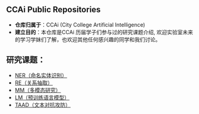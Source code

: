 ## CCAi Public Repositories

- **仓库归属于**：CCAi (City College Artificial Intelligence)
- **建立目的**：本仓库是CCAi 历届学子们参与过的研究课题介绍, 欢迎实验室未来的学习学妹们了解，也欢迎其他任何感兴趣的同学和我们讨论。

## 研究课题：
- [NER（命名实体识别）](https://github.com/ZUCC-AI/ResearchTopic/tree/master/NER(%E5%91%BD%E5%90%8D%E5%AE%9E%E4%BD%93%E8%AF%86%E5%88%AB))
- [RE（关系抽取）](https://github.com/ZUCC-AI/ResearchTopic/tree/master/RE(%E5%85%B3%E7%B3%BB%E6%8A%BD%E5%8F%96))
- [MM（多模态研究）](https://github.com/ZUCC-AI/ResearchTopic/tree/master/MM(%E5%A4%9A%E6%A8%A1%E6%80%81%E7%A0%94%E7%A9%B6))
- [LM（预训练语言模型）](https://github.com/ZUCC-AI/ResearchTopic/tree/master/LM(%E9%A2%84%E8%AE%AD%E7%BB%83%E8%AF%AD%E8%A8%80%E6%A8%A1%E5%9E%8B%E7%A0%94%E7%A9%B6))
- [TAAD（文本对抗攻防）](https://github.com/ZUCC-AI/ResearchTopic/tree/master/TAAD(%E6%96%87%E6%9C%AC%E5%AF%B9%E6%8A%97%E6%94%BB%E9%98%B2))

